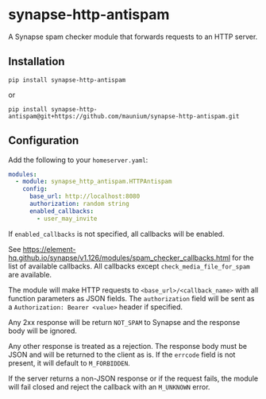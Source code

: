 # synapse-http-antispam
A Synapse spam checker module that forwards requests to an HTTP server.

## Installation
```
pip install synapse-http-antispam
```

or

```
pip install synapse-http-antispam@git+https://github.com/maunium/synapse-http-antispam.git
```

## Configuration
Add the following to your `homeserver.yaml`:

```yaml
modules:
  - module: synapse_http_antispam.HTTPAntispam
    config:
      base_url: http://localhost:8080
      authorization: random string
      enabled_callbacks:
        - user_may_invite
```

If `enabled_callbacks` is not specified, all callbacks will be enabled.

See <https://element-hq.github.io/synapse/v1.126/modules/spam_checker_callbacks.html>
for the list of available callbacks. All callbacks except `check_media_file_for_spam` are available.

The module will make HTTP requests to `<base_url>/<callback_name>` with all function parameters as JSON fields.
The `authorization` field will be sent as a `Authorization: Bearer <value>` header if specified.

Any 2xx response will be return `NOT_SPAM` to Synapse and the response body will be ignored.

Any other response is treated as a rejection. The response body must be JSON and will be returned to the client as is.
If the `errcode` field is not present, it will default to `M_FORBIDDEN`.

If the server returns a non-JSON response or if the request fails, the module will fail closed and reject the callback
with an `M_UNKNOWN` error.
